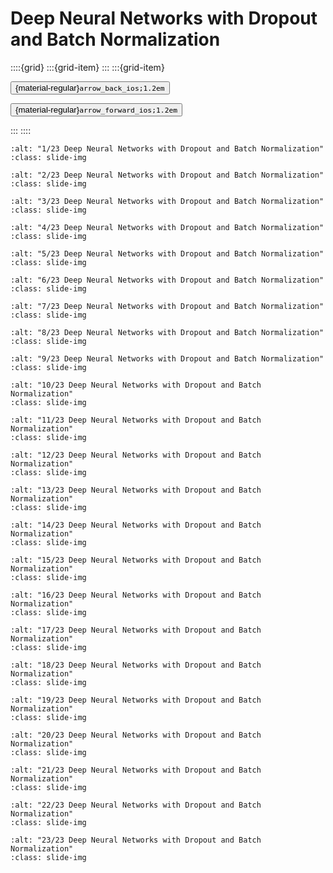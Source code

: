 # Deep Neural Networks with Dropout and Batch Normalization

<aside class="margin sidebar">

::::{grid}
:::{grid-item}
:::
:::{grid-item}
<div id="slide-controls" class="btn-toolbar justify-content-between">

<button id="arrow_back" class="sd-btn">{material-regular}`arrow_back_ios;1.2em`</button>

<button id="arrow_forward" class="sd-btn">{material-regular}`arrow_forward_ios;1.2em`</button>
</div>
:::
::::
</aside>
<div class="slides">
<div>

```{image} ../../../images/gcp_courses/cv_fundamentals_with_gcp/custom_training_with_linear/dnns_with_dropout_and_batch_normalization/001.jpg
:alt: "1/23 Deep Neural Networks with Dropout and Batch Normalization"
:class: slide-img
```
<div class="cell tag_remove-input tag_output_scroll docutils container">
<div class="cell_output docutils container">


</div>
</div>
</div>
</div>
<div class="slides">
<div>

```{image} ../../../images/gcp_courses/cv_fundamentals_with_gcp/custom_training_with_linear/dnns_with_dropout_and_batch_normalization/002.jpg
:alt: "2/23 Deep Neural Networks with Dropout and Batch Normalization"
:class: slide-img
```
<div class="cell tag_remove-input tag_output_scroll docutils container">
<div class="cell_output docutils container">


</div>
</div>
</div>
</div>
<div class="slides">
<div>

```{image} ../../../images/gcp_courses/cv_fundamentals_with_gcp/custom_training_with_linear/dnns_with_dropout_and_batch_normalization/003.jpg
:alt: "3/23 Deep Neural Networks with Dropout and Batch Normalization"
:class: slide-img
```
<div class="cell tag_remove-input tag_output_scroll docutils container">
<div class="cell_output docutils container">


</div>
</div>
</div>
</div>
<div class="slides">
<div>

```{image} ../../../images/gcp_courses/cv_fundamentals_with_gcp/custom_training_with_linear/dnns_with_dropout_and_batch_normalization/004.jpg
:alt: "4/23 Deep Neural Networks with Dropout and Batch Normalization"
:class: slide-img
```
<div class="cell tag_remove-input tag_output_scroll docutils container">
<div class="cell_output docutils container">


</div>
</div>
</div>
</div>
<div class="slides">
<div>

```{image} ../../../images/gcp_courses/cv_fundamentals_with_gcp/custom_training_with_linear/dnns_with_dropout_and_batch_normalization/005.jpg
:alt: "5/23 Deep Neural Networks with Dropout and Batch Normalization"
:class: slide-img
```
<div class="cell tag_remove-input tag_output_scroll docutils container">
<div class="cell_output docutils container">


</div>
</div>
</div>
</div>
<div class="slides">
<div>

```{image} ../../../images/gcp_courses/cv_fundamentals_with_gcp/custom_training_with_linear/dnns_with_dropout_and_batch_normalization/006.jpg
:alt: "6/23 Deep Neural Networks with Dropout and Batch Normalization"
:class: slide-img
```
<div class="cell tag_remove-input tag_output_scroll docutils container">
<div class="cell_output docutils container">


</div>
</div>
</div>
</div>
<div class="slides">
<div>

```{image} ../../../images/gcp_courses/cv_fundamentals_with_gcp/custom_training_with_linear/dnns_with_dropout_and_batch_normalization/007.jpg
:alt: "7/23 Deep Neural Networks with Dropout and Batch Normalization"
:class: slide-img
```
<div class="cell tag_remove-input tag_output_scroll docutils container">
<div class="cell_output docutils container">


</div>
</div>
</div>
</div>
<div class="slides">
<div>

```{image} ../../../images/gcp_courses/cv_fundamentals_with_gcp/custom_training_with_linear/dnns_with_dropout_and_batch_normalization/008.jpg
:alt: "8/23 Deep Neural Networks with Dropout and Batch Normalization"
:class: slide-img
```
<div class="cell tag_remove-input tag_output_scroll docutils container">
<div class="cell_output docutils container">


</div>
</div>
</div>
</div>
<div class="slides">
<div>

```{image} ../../../images/gcp_courses/cv_fundamentals_with_gcp/custom_training_with_linear/dnns_with_dropout_and_batch_normalization/009.jpg
:alt: "9/23 Deep Neural Networks with Dropout and Batch Normalization"
:class: slide-img
```
<div class="cell tag_remove-input tag_output_scroll docutils container">
<div class="cell_output docutils container">


</div>
</div>
</div>
</div>
<div class="slides">
<div>

```{image} ../../../images/gcp_courses/cv_fundamentals_with_gcp/custom_training_with_linear/dnns_with_dropout_and_batch_normalization/010.jpg
:alt: "10/23 Deep Neural Networks with Dropout and Batch Normalization"
:class: slide-img
```
<div class="cell tag_remove-input tag_output_scroll docutils container">
<div class="cell_output docutils container">


</div>
</div>
</div>
</div>
<div class="slides">
<div>

```{image} ../../../images/gcp_courses/cv_fundamentals_with_gcp/custom_training_with_linear/dnns_with_dropout_and_batch_normalization/011.jpg
:alt: "11/23 Deep Neural Networks with Dropout and Batch Normalization"
:class: slide-img
```
<div class="cell tag_remove-input tag_output_scroll docutils container">
<div class="cell_output docutils container">


</div>
</div>
</div>
</div>
<div class="slides">
<div>

```{image} ../../../images/gcp_courses/cv_fundamentals_with_gcp/custom_training_with_linear/dnns_with_dropout_and_batch_normalization/012.jpg
:alt: "12/23 Deep Neural Networks with Dropout and Batch Normalization"
:class: slide-img
```
<div class="cell tag_remove-input tag_output_scroll docutils container">
<div class="cell_output docutils container">


</div>
</div>
</div>
</div>
<div class="slides">
<div>

```{image} ../../../images/gcp_courses/cv_fundamentals_with_gcp/custom_training_with_linear/dnns_with_dropout_and_batch_normalization/013.jpg
:alt: "13/23 Deep Neural Networks with Dropout and Batch Normalization"
:class: slide-img
```
<div class="cell tag_remove-input tag_output_scroll docutils container">
<div class="cell_output docutils container">


</div>
</div>
</div>
</div>
<div class="slides">
<div>

```{image} ../../../images/gcp_courses/cv_fundamentals_with_gcp/custom_training_with_linear/dnns_with_dropout_and_batch_normalization/014.jpg
:alt: "14/23 Deep Neural Networks with Dropout and Batch Normalization"
:class: slide-img
```
<div class="cell tag_remove-input tag_output_scroll docutils container">
<div class="cell_output docutils container">


</div>
</div>
</div>
</div>
<div class="slides">
<div>

```{image} ../../../images/gcp_courses/cv_fundamentals_with_gcp/custom_training_with_linear/dnns_with_dropout_and_batch_normalization/015.jpg
:alt: "15/23 Deep Neural Networks with Dropout and Batch Normalization"
:class: slide-img
```
<div class="cell tag_remove-input tag_output_scroll docutils container">
<div class="cell_output docutils container">


</div>
</div>
</div>
</div>
<div class="slides">
<div>

```{image} ../../../images/gcp_courses/cv_fundamentals_with_gcp/custom_training_with_linear/dnns_with_dropout_and_batch_normalization/016.jpg
:alt: "16/23 Deep Neural Networks with Dropout and Batch Normalization"
:class: slide-img
```
<div class="cell tag_remove-input tag_output_scroll docutils container">
<div class="cell_output docutils container">


</div>
</div>
</div>
</div>
<div class="slides">
<div>

```{image} ../../../images/gcp_courses/cv_fundamentals_with_gcp/custom_training_with_linear/dnns_with_dropout_and_batch_normalization/017.jpg
:alt: "17/23 Deep Neural Networks with Dropout and Batch Normalization"
:class: slide-img
```
<div class="cell tag_remove-input tag_output_scroll docutils container">
<div class="cell_output docutils container">


</div>
</div>
</div>
</div>
<div class="slides">
<div>

```{image} ../../../images/gcp_courses/cv_fundamentals_with_gcp/custom_training_with_linear/dnns_with_dropout_and_batch_normalization/018.jpg
:alt: "18/23 Deep Neural Networks with Dropout and Batch Normalization"
:class: slide-img
```
<div class="cell tag_remove-input tag_output_scroll docutils container">
<div class="cell_output docutils container">


</div>
</div>
</div>
</div>
<div class="slides">
<div>

```{image} ../../../images/gcp_courses/cv_fundamentals_with_gcp/custom_training_with_linear/dnns_with_dropout_and_batch_normalization/019.jpg
:alt: "19/23 Deep Neural Networks with Dropout and Batch Normalization"
:class: slide-img
```
<div class="cell tag_remove-input tag_output_scroll docutils container">
<div class="cell_output docutils container">


</div>
</div>
</div>
</div>
<div class="slides">
<div>

```{image} ../../../images/gcp_courses/cv_fundamentals_with_gcp/custom_training_with_linear/dnns_with_dropout_and_batch_normalization/020.jpg
:alt: "20/23 Deep Neural Networks with Dropout and Batch Normalization"
:class: slide-img
```
<div class="cell tag_remove-input tag_output_scroll docutils container">
<div class="cell_output docutils container">


</div>
</div>
</div>
</div>
<div class="slides">
<div>

```{image} ../../../images/gcp_courses/cv_fundamentals_with_gcp/custom_training_with_linear/dnns_with_dropout_and_batch_normalization/021.jpg
:alt: "21/23 Deep Neural Networks with Dropout and Batch Normalization"
:class: slide-img
```
<div class="cell tag_remove-input tag_output_scroll docutils container">
<div class="cell_output docutils container">


</div>
</div>
</div>
</div>
<div class="slides">
<div>

```{image} ../../../images/gcp_courses/cv_fundamentals_with_gcp/custom_training_with_linear/dnns_with_dropout_and_batch_normalization/022.jpg
:alt: "22/23 Deep Neural Networks with Dropout and Batch Normalization"
:class: slide-img
```
<div class="cell tag_remove-input tag_output_scroll docutils container">
<div class="cell_output docutils container">


</div>
</div>
</div>
</div>
<div class="slides">
<div>

```{image} ../../../images/gcp_courses/cv_fundamentals_with_gcp/custom_training_with_linear/dnns_with_dropout_and_batch_normalization/023.jpg
:alt: "23/23 Deep Neural Networks with Dropout and Batch Normalization"
:class: slide-img
```
<div class="cell tag_remove-input tag_output_scroll docutils container">
<div class="cell_output docutils container">


</div>
</div>
</div>
</div>
